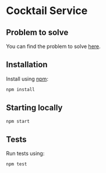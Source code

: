 # Cocktail Service

## Problem to solve

You can find the problem to solve [here](https://bodenbauschutt-cocktails.deno.dev/task2).

## Installation

Install using [npm](https://www.npmjs.org/):

```sh
npm install
```

## Starting locally

```sh
npm start
```

## Tests

Run tests using: 
```sh
npm test
```
